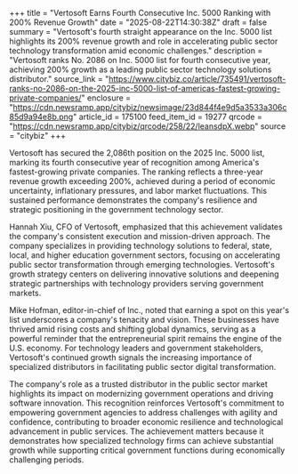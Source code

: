 +++
title = "Vertosoft Earns Fourth Consecutive Inc. 5000 Ranking with 200% Revenue Growth"
date = "2025-08-22T14:30:38Z"
draft = false
summary = "Vertosoft's fourth straight appearance on the Inc. 5000 list highlights its 200% revenue growth and role in accelerating public sector technology transformation amid economic challenges."
description = "Vertosoft ranks No. 2086 on Inc. 5000 list for fourth consecutive year, achieving 200% growth as a leading public sector technology solutions distributor."
source_link = "https://www.citybiz.co/article/735491/vertosoft-ranks-no-2086-on-the-2025-inc-5000-list-of-americas-fastest-growing-private-companies/"
enclosure = "https://cdn.newsramp.app/citybiz/newsimage/23d844f4e9d5a3533a306c85d9a94e8b.png"
article_id = 175100
feed_item_id = 19277
qrcode = "https://cdn.newsramp.app/citybiz/qrcode/258/22/leansdpX.webp"
source = "citybiz"
+++

<p>Vertosoft has secured the 2,086th position on the 2025 Inc. 5000 list, marking its fourth consecutive year of recognition among America's fastest-growing private companies. The ranking reflects a three-year revenue growth exceeding 200%, achieved during a period of economic uncertainty, inflationary pressures, and labor market fluctuations. This sustained performance demonstrates the company's resilience and strategic positioning in the government technology sector.</p><p>Hannah Xiu, CFO of Vertosoft, emphasized that this achievement validates the company's consistent execution and mission-driven approach. The company specializes in providing technology solutions to federal, state, local, and higher education government sectors, focusing on accelerating public sector transformation through emerging technologies. Vertosoft's growth strategy centers on delivering innovative solutions and deepening strategic partnerships with technology providers serving government markets.</p><p>Mike Hofman, editor-in-chief of Inc., noted that earning a spot on this year's list underscores a company's tenacity and vision. These businesses have thrived amid rising costs and shifting global dynamics, serving as a powerful reminder that the entrepreneurial spirit remains the engine of the U.S. economy. For technology leaders and government stakeholders, Vertosoft's continued growth signals the increasing importance of specialized distributors in facilitating public sector digital transformation.</p><p>The company's role as a trusted distributor in the public sector market highlights its impact on modernizing government operations and driving software innovation. This recognition reinforces Vertosoft's commitment to empowering government agencies to address challenges with agility and confidence, contributing to broader economic resilience and technological advancement in public services. The achievement matters because it demonstrates how specialized technology firms can achieve substantial growth while supporting critical government functions during economically challenging periods.</p>